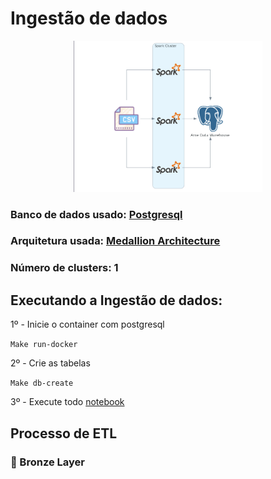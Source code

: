 # Ingestão de dados

<div style="width:60%; margin: auto;">
    <img src="./images/data_ingestion_diagram.png">
</div>

### Banco de dados usado: [Postgresql](https://www.postgresql.org/)

### Arquitetura usada: [Medallion Architecture](https://www.databricks.com/glossary/medallion-architecture)

### Número de clusters: 1

## Executando a Ingestão de dados:

1º - Inicie o container com postgresql

`Make run-docker`

2º - Crie as tabelas

`Make db-create`

3º - Execute todo [notebook](../ame_data_engineer_challenge/data_ingestion.ipynb)

## Processo de ETL

### 🥉 Bronze Layer
